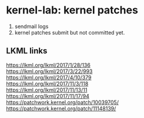 # kernel-lab: kernel patches
1. sendmail logs
2. kernel patches submit but not committed yet.
## LKML links ##
https://lkml.org/lkml/2017/1/28/136  
https://lkml.org/lkml/2017/3/22/993  
https://lkml.org/lkml/2017/4/10/379  
https://lkml.org/lkml/2017/11/3/118  
https://lkml.org/lkml/2017/11/13/11  
https://lkml.org/lkml/2017/11/17/94  
https://patchwork.kernel.org/patch/10039705/
https://patchwork.kernel.org/patch/11148139/
